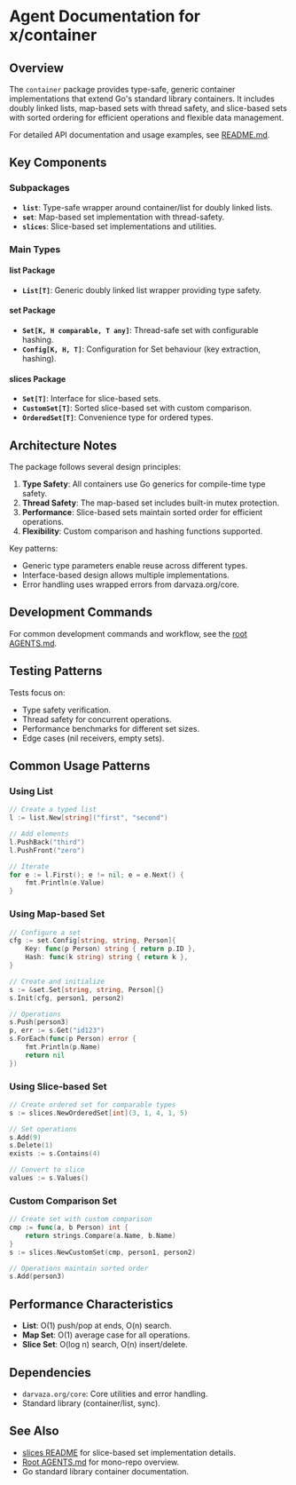 # Agent Documentation for x/container

## Overview

The `container` package provides type-safe, generic container implementations
that extend Go's standard library containers. It includes doubly linked lists,
map-based sets with thread safety, and slice-based sets with sorted ordering
for efficient operations and flexible data management.

For detailed API documentation and usage examples, see [README.md](README.md).

## Key Components

### Subpackages

- **`list`**: Type-safe wrapper around container/list for doubly linked lists.
- **`set`**: Map-based set implementation with thread-safety.
- **`slices`**: Slice-based set implementations and utilities.

### Main Types

#### list Package

- **`List[T]`**: Generic doubly linked list wrapper providing type safety.

#### set Package

- **`Set[K, H comparable, T any]`**: Thread-safe set with configurable hashing.
- **`Config[K, H, T]`**: Configuration for Set behaviour (key extraction,
  hashing).

#### slices Package

- **`Set[T]`**: Interface for slice-based sets.
- **`CustomSet[T]`**: Sorted slice-based set with custom comparison.
- **`OrderedSet[T]`**: Convenience type for ordered types.

## Architecture Notes

The package follows several design principles:

1. **Type Safety**: All containers use Go generics for compile-time type safety.
2. **Thread Safety**: The map-based set includes built-in mutex protection.
3. **Performance**: Slice-based sets maintain sorted order for efficient
   operations.
4. **Flexibility**: Custom comparison and hashing functions supported.

Key patterns:

- Generic type parameters enable reuse across different types.
- Interface-based design allows multiple implementations.
- Error handling uses wrapped errors from darvaza.org/core.

## Development Commands

For common development commands and workflow, see the
[root AGENTS.md](../AGENTS.md).

## Testing Patterns

Tests focus on:

- Type safety verification.
- Thread safety for concurrent operations.
- Performance benchmarks for different set sizes.
- Edge cases (nil receivers, empty sets).

## Common Usage Patterns

### Using List

```go
// Create a typed list
l := list.New[string]("first", "second")

// Add elements
l.PushBack("third")
l.PushFront("zero")

// Iterate
for e := l.First(); e != nil; e = e.Next() {
    fmt.Println(e.Value)
}
```

### Using Map-based Set

```go
// Configure a set
cfg := set.Config[string, string, Person]{
    Key: func(p Person) string { return p.ID },
    Hash: func(k string) string { return k },
}

// Create and initialize
s := &set.Set[string, string, Person]{}
s.Init(cfg, person1, person2)

// Operations
s.Push(person3)
p, err := s.Get("id123")
s.ForEach(func(p Person) error {
    fmt.Println(p.Name)
    return nil
})
```

### Using Slice-based Set

```go
// Create ordered set for comparable types
s := slices.NewOrderedSet[int](3, 1, 4, 1, 5)

// Set operations
s.Add(9)
s.Delete(1)
exists := s.Contains(4)

// Convert to slice
values := s.Values()
```

### Custom Comparison Set

```go
// Create set with custom comparison
cmp := func(a, b Person) int {
    return strings.Compare(a.Name, b.Name)
}
s := slices.NewCustomSet(cmp, person1, person2)

// Operations maintain sorted order
s.Add(person3)
```

## Performance Characteristics

- **List**: O(1) push/pop at ends, O(n) search.
- **Map Set**: O(1) average case for all operations.
- **Slice Set**: O(log n) search, O(n) insert/delete.

## Dependencies

- `darvaza.org/core`: Core utilities and error handling.
- Standard library (container/list, sync).

## See Also

- [slices README](slices/README.md) for slice-based set implementation details.
- [Root AGENTS.md](../AGENTS.md) for mono-repo overview.
- Go standard library container documentation.
